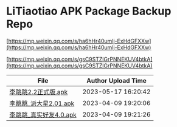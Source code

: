 # LiTiaotiao APK Package Backup Repo

[https://mp.weixin.qq.com/s/ha6hHr40umlj-ExHdGFXXw](https://mp.weixin.qq.com/s/ha6hHr40umlj-ExHdGFXXw)

[https://mp.weixin.qq.com/s/gsC9STZlGrPNNEKUV4btkA](https://mp.weixin.qq.com/s/gsC9STZlGrPNNEKUV4btkA)

| File                                                                                                                                                    | Author Upload Time  |
| ------------------------------------------------------------------------------------------------------------------------------------------------------- | ------------------- |
| [李跳跳2.2正式版.apk](https://github.com/eddlez/litiaotiao_package_backup/raw/main/%E6%9D%8E%E8%B7%B3%E8%B7%B32.2%E6%AD%A3%E5%BC%8F%E7%89%88.apk)             | 2023-05-17 16:20:42 |
| [李跳跳_派大星2.01.apk](https://github.com/eddlez/litiaotiao_package_backup/raw/main/%E6%9D%8E%E8%B7%B3%E8%B7%B3_%E6%B4%BE%E5%A4%A7%E6%98%9F2.01.apk)         | 2023-04-09 19:20:06 |
| [李跳跳_真实好友4.0.apk](https://github.com/eddlez/litiaotiao_package_backup/raw/main/%E6%9D%8E%E8%B7%B3%E8%B7%B3_%E7%9C%9F%E5%AE%9E%E5%A5%BD%E5%8F%8B4.0.apk) | 2023-04-09 19:21:26 |
